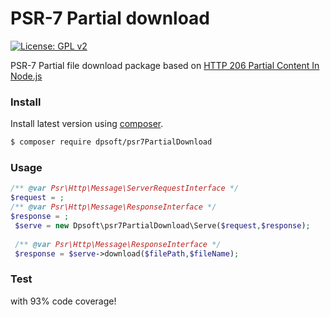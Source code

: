 # PSR-7 Partial download
[![License: GPL v2](https://img.shields.io/badge/License-GPL%20v2-blue.svg)](https://www.gnu.org/licenses/old-licenses/gpl-2.0.en.html)

PSR-7 Partial file download package based on [HTTP 206 Partial Content In Node.js](https://www.codeproject.com/Articles/813480/HTTP-Partial-Content-In-Node-js)

### Install

Install latest version using [composer](https://getcomposer.org/).

``` bash
$ composer require dpsoft/psr7PartialDownload
```
### Usage
```php
/** @var Psr\Http\Message\ServerRequestInterface */
$request = ;
/** @var Psr\Http\Message\ResponseInterface */
$response = ;
 $serve = new Dpsoft\psr7PartialDownload\Serve($request,$response);
 
 /** @var Psr\Http\Message\ResponseInterface */
 $response = $serve->download($filePath,$fileName);
```

### Test
with 93% code coverage!